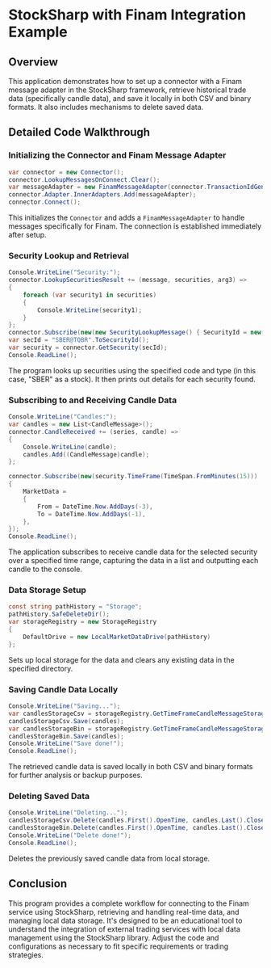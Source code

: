 # StockSharp with Finam Integration Example

## Overview

This application demonstrates how to set up a connector with a Finam message adapter in the StockSharp framework, retrieve historical trade data (specifically candle data), and save it locally in both CSV and binary formats. It also includes mechanisms to delete saved data.

## Detailed Code Walkthrough

### Initializing the Connector and Finam Message Adapter

```csharp
var connector = new Connector();
connector.LookupMessagesOnConnect.Clear();
var messageAdapter = new FinamMessageAdapter(connector.TransactionIdGenerator);
connector.Adapter.InnerAdapters.Add(messageAdapter);
connector.Connect();
```
This initializes the `Connector` and adds a `FinamMessageAdapter` to handle messages specifically for Finam. The connection is established immediately after setup.

### Security Lookup and Retrieval

```csharp
Console.WriteLine("Security:");
connector.LookupSecuritiesResult += (message, securities, arg3) =>
{
    foreach (var security1 in securities)
    {
        Console.WriteLine(security1);
    }
};
connector.Subscribe(new(new SecurityLookupMessage() { SecurityId = new() { SecurityCode = "SBER" }, SecurityType = SecurityTypes.Stock }));
var secId = "SBER@TQBR".ToSecurityId();
var security = connector.GetSecurity(secId);
Console.ReadLine();
```
The program looks up securities using the specified code and type (in this case, "SBER" as a stock). It then prints out details for each security found.

### Subscribing to and Receiving Candle Data

```csharp
Console.WriteLine("Candles:");
var candles = new List<CandleMessage>();
connector.CandleReceived += (series, candle) =>
{
    Console.WriteLine(candle);
    candles.Add((CandleMessage)candle);
};

connector.Subscribe(new(security.TimeFrame(TimeSpan.FromMinutes(15)))
{
    MarketData =
    {
        From = DateTime.Now.AddDays(-3),
        To = DateTime.Now.AddDays(-1),
    },
});
Console.ReadLine();
```
The application subscribes to receive candle data for the selected security over a specified time range, capturing the data in a list and outputting each candle to the console.

### Data Storage Setup

```csharp
const string pathHistory = "Storage";
pathHistory.SafeDeleteDir();
var storageRegistry = new StorageRegistry
{
    DefaultDrive = new LocalMarketDataDrive(pathHistory)
};
```
Sets up local storage for the data and clears any existing data in the specified directory.

### Saving Candle Data Locally

```csharp
Console.WriteLine("Saving...");
var candlesStorageCsv = storageRegistry.GetTimeFrameCandleMessageStorage(secId, TimeSpan.FromMinutes(5), format: StorageFormats.Csv);
candlesStorageCsv.Save(candles);
var candlesStorageBin = storageRegistry.GetTimeFrameCandleMessageStorage(secId, TimeSpan.FromMinutes(5), format: StorageFormats.Binary);
candlesStorageBin.Save(candles);
Console.WriteLine("Save done!");
Console.ReadLine();
```
The retrieved candle data is saved locally in both CSV and binary formats for further analysis or backup purposes.

### Deleting Saved Data

```csharp
Console.WriteLine("Deleting...");
candlesStorageCsv.Delete(candles.First().OpenTime, candles.Last().CloseTime);
candlesStorageBin.Delete(candles.First().OpenTime, candles.Last().CloseTime);
Console.WriteLine("Delete done!");
Console.ReadLine();
```
Deletes the previously saved candle data from local storage.

## Conclusion

This program provides a complete workflow for connecting to the Finam service using StockSharp, retrieving and handling real-time data, and managing local data storage. It's designed to be an educational tool to understand the integration of external trading services with local data management using the StockSharp library. Adjust the code and configurations as necessary to fit specific requirements or trading strategies.